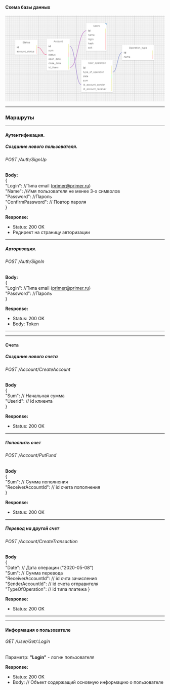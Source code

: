 #### Схема базы данных  

﻿![database schema](./Module_AlexeevD/DbSchema.png "Схема базы данных")  



***
### Маршруты
***
#### Аутентификация.

##### Создание нового пользователя. 

###### POST /Auth/SignUp


**Body:**  
 {  
 "Login": //Типа email (primer@primer.ru)   
 "Name": //Имя пользователя  не менее 3-х символов    
 "Password": //Пароль  
 "ConfirmPassword": // Повтор пароля  
}

**Response:**

- Status: 200 OK
- Редирект на страницу авторизации  
***
##### Авторизация. 

###### POST /Auth/SignIn


**Body:**  
 {  
 "Login": //Типа email (primer@primer.ru)   
 "Password": //Пароль  
}

**Response:**

- Status: 200 OK
- Body: Token
***  
***  
#### Счета
##### Создание нового счета
###### POST /Account/CreateAccount
**Body**  
{  
"Sum": // Начальная сумма  
"UserId": // id клиента  
}   

**Response:**

- Status: 200 OK
***


##### Пополнить счет
###### POST /Account/PutFund
**Body**  
{  
"Sum": // Сумма пополнения  
"ReceiverAccountId": // id счета пополнения  
}   

**Response:**

- Status: 200 OK
***

##### Перевод на другой счет
###### POST /Account/CreateTransaction
**Body**  
{  
"Date": // Дата операции ("2020-05-08")  
"Sum": // Сумма перевода  
"ReceiverAccountId": // id счта зачисления  
"SenderAccountId": // id счета отправителя  
"TypeOfOperation": // id типа платежа
}   

**Response:**

- Status: 200 OK

***
***
#### Информация о пользователе
###### GET /User/Get/:Login
Параметр: **"Login"** - логин пользователя

**Response:**

- Status: 200 OK
- Body: // Объект содержащий основную информацию о пользователе
